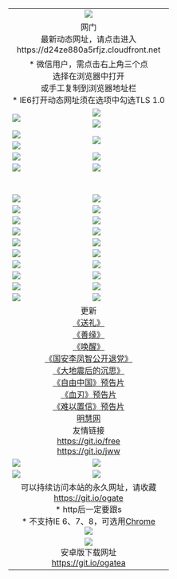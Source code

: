 ﻿<table>
  <tr></tr>
  <tr><td colspan=2 align=center><img src="https://cloud.githubusercontent.com/assets/11880933/13434984/f430fae2-e012-11e5-814f-c2df1e82b247.jpg" /></td></tr>
  <tr><td colspan=2 align=center>网门<br>最新动态网址，请点击进入
<br>https://d24ze880a5rfjz.cloudfront.net
    </td>
  </tr>
  <tr>
    <td colspan=2 align=center>* 微信用户，需点击右上角三个点<br>选择在浏览器中打开<br>或手工复制到浏览器地址栏
    <br>* IE6打开动态网址须在选项中勾选TLS 1.0</td>
  </tr>
  <tr>
    <td rowspan=2><a href="https://d24ze880a5rfjz.cloudfront.net/ogUP.aspx?name=11DKC.mp4&list=11DKC" target="_blank"><img src="https://d24ze880a5rfjz.cloudfront.net/Up/11DKC1.jpg" /></a></td> 
    <td><div><a href="https://d24ze880a5rfjz.cloudfront.net/ogUP.aspx?name=LRWS.mp4&list=LRWS" target="_blank"><img src="https://d24ze880a5rfjz.cloudfront.net/Up/LRWS.jpg" /></a></td>
   </tr>
  <tr>
    <td><a href="https://d24ze880a5rfjz.cloudfront.net/ogNiceVedio.aspx" target="_blank"><img src="https://d24ze880a5rfjz.cloudfront.net/Up/11TGKDY.jpg" /></a></td>
  </tr>
  <tr>
    <td><a href="https://d24ze880a5rfjz.cloudfront.net/ogUP.aspx?name=JQR.mp4&count=2" target="_blank"><img src="https://d24ze880a5rfjz.cloudfront.net/Up/JQR.jpg" /></a></td>   
    <td rowspan=2><a href="https://d24ze880a5rfjz.cloudfront.net/ogUP.aspx?name=JP.mp4&count=9" target="_blank"><img src="https://d24ze880a5rfjz.cloudfront.net/Up/JP.jpg" /></td>
  </tr>
  <tr>
    <td><a href="https://d24ze880a5rfjz.cloudfront.net/ogUP.aspx?name=WH.mp4" target="_blank"><img src="https://d24ze880a5rfjz.cloudfront.net/Up/WH.jpg" /></a></td>
  </tr>
  <tr>
    <td><a href="https://d24ze880a5rfjz.cloudfront.net/ogUP.aspx?name=SSZJ.mp4&list=SSZJ" target="_blank"><img src="https://d24ze880a5rfjz.cloudfront.net/Up/SSZJ.jpg" /></a></td>
    <td><a href="https://d24ze880a5rfjz.cloudfront.net/ogUP.aspx?name=1XQK.mp4&count=13" target="_blank"><img src="https://d24ze880a5rfjz.cloudfront.net/Up/1XQK.jpg" /></a</td>
  </tr>
  <tr>
    <td><a href="https://d24ze880a5rfjz.cloudfront.net/ogUP.aspx?name=ZY.mp4&count=2015|16" target="_blank"><img src="https://d24ze880a5rfjz.cloudfront.net/Up/ZY.jpg" /></a</td>
    <td><a href="https://d24ze880a5rfjz.cloudfront.net/ogUP.aspx?name=XTFY.mp4&count=B|2,A|24" target="_blank"><img src="https://d24ze880a5rfjz.cloudfront.net/Up/XTFY.jpg" /></a></td>
  </tr>
  <tr height="40">
  </tr>
  <tr>
    <td><a href="https://d24ze880a5rfjz.cloudfront.net/ogUP.aspx?name=4SQQ.mp4&list=4SQQ" target="_blank"><img src="https://d24ze880a5rfjz.cloudfront.net/Up/4SQQ0.jpg"/></a></td>
    <td><a href="https://d24ze880a5rfjz.cloudfront.net/ogUP.aspx?name=4SHQ.mp4&list=4SHQ" target="_blank"><img src="https://d24ze880a5rfjz.cloudfront.net/Up/4SHQ0.jpg"/></a></td>
  </tr>
  <tr>
    <td><a href="https://d24ze880a5rfjz.cloudfront.net/ogUP.aspx?name=4SZG.mp4&list=4SZG" target="_blank"><img src="https://d24ze880a5rfjz.cloudfront.net/Up/4SZG0.jpg"/></a></td>
    <td><a href="https://d24ze880a5rfjz.cloudfront.net/ogUP.aspx?name=4SDJ.mp4&list=4SDJ" target="_blank"><img src="https://d24ze880a5rfjz.cloudfront.net/Up/4SDJ0.jpg"/></a></td>
  </tr>
  <tr>
    <td><a href="https://d24ze880a5rfjz.cloudfront.net/ogUP.aspx?name=4SGX.mp4&list=4SGX" target="_blank"><img src="https://d24ze880a5rfjz.cloudfront.net/Up/4SGX0.jpg"/></a></td>
    <td><a href="https://d24ze880a5rfjz.cloudfront.net/ogUP.aspx?name=4SHD.mp4&list=4SHD" target="_blank"><img src="https://d24ze880a5rfjz.cloudfront.net/Up/4SHD0.jpg"/></a></td>
  </tr>
  <tr>
    <td><a href="https://d24ze880a5rfjz.cloudfront.net/ogUP.aspx?name=4CTX.mp4&list=4CTX" target="_blank"><img src="https://d24ze880a5rfjz.cloudfront.net/Up/4CTX0.jpg"/></a></td>
    <td><a href="https://d24ze880a5rfjz.cloudfront.net/ogUP.aspx?name=4CWZ.mp4&list=4CWZ" target="_blank"><img src="https://d24ze880a5rfjz.cloudfront.net/Up/4CWZ0.jpg"/></a></td>
  </tr>
  <tr>
    <td><a href="https://d24ze880a5rfjz.cloudfront.net/onUP.aspx?name=https://d1pog55izwmvoe.cloudfront.net/" target="_blank"><img src="https://d24ze880a5rfjz.cloudfront.net/Up/0DTW.jpg"/></a></td>
    <td><a href="https://d24ze880a5rfjz.cloudfront.net/onUP.aspx?name=https://d240ns8up8earz.cloudfront.net/acenter/" target="_blank"><img src="https://d24ze880a5rfjz.cloudfront.net/Up/0TDW.jpg" /></a></td>
  </tr>
  <tr>
    <td><a href="https://d24ze880a5rfjz.cloudfront.net/onUP.aspx?name=https://d4508d6vomz2p.cloudfront.net/gb/nsc413.htm" target="_blank"><img src="https://d24ze880a5rfjz.cloudfront.net/Up/0DJY.jpg" /></a></td>
    <td><a href="https://d24ze880a5rfjz.cloudfront.net/onUP.aspx?name=https://dilo7bqpjb57y.cloudfront.net/xtr/gb/prog204.html" target="_blank"><img src="https://d24ze880a5rfjz.cloudfront.net/Up/0XTR.jpg" /></a></td>
  </tr>
  <tr>
    <td><a href="https://d24ze880a5rfjz.cloudfront.net/onUP.aspx?name=https://d3aj00iefsmfgc.cloudfront.net/" target="_blank"><img src="https://d24ze880a5rfjz.cloudfront.net/Up/0MHW.jpg" /></a></td>
    <td><a href="https://d24ze880a5rfjz.cloudfront.net/onUP.aspx?name=https://d20wz7qt14x5d2.cloudfront.net/" target="_blank"><img src="https://d24ze880a5rfjz.cloudfront.net/Up/0ZJW.jpg" /></a></td>
  </tr>
  <tr>
    <td><a href="https://d24ze880a5rfjz.cloudfront.net/ogUP.aspx?name=0FG.zip" target="_blank"><img src="https://d24ze880a5rfjz.cloudfront.net/Up/0FG.jpg" /></a></td>
    <td><a href="https://d24ze880a5rfjz.cloudfront.net/ogUP.aspx?name=0FGA.apk" target="_blank"><img src="https://d24ze880a5rfjz.cloudfront.net/Up/0FGA.jpg" /></a></td>
  </tr>
  <tr>
    <td><a href="https://d24ze880a5rfjz.cloudfront.net/ogUP.aspx?name=0U.zip" target="_blank"><img src="https://d24ze880a5rfjz.cloudfront.net/Up/0U.jpg" /></a></td>
    <td><a href="https://d24ze880a5rfjz.cloudfront.net/ogUP.aspx?name=0UA.apk" target="_blank"><img src="https://d24ze880a5rfjz.cloudfront.net/Up/0UA.jpg" /></a></td>
  </tr>
  <tr>
    <td><a href="https://d24ze880a5rfjz.cloudfront.net/ogUP.aspx?name=0iPPOTV.zip" target="_blank"><img src="https://d24ze880a5rfjz.cloudfront.net/Up/0iPPOTV.jpg" /></a></td>
    <td><a href="https://d24ze880a5rfjz.cloudfront.net/ogUP.aspx?name=0iNTD.apk" target="_blank"><img src="https://d24ze880a5rfjz.cloudfront.net/Up/0iNTD.jpg" /></a></td>
  </tr>
  <tr>
    <td colspan=2 align=center>更新<br>
      <a href="https://d24ze880a5rfjz.cloudfront.net/ogUP.aspx?name=4ESL.mp4" target="_blank">《送礼》</a><br>
      <a href="https://d24ze880a5rfjz.cloudfront.net/ogUP.aspx?name=4ESY.mp4" target="_blank">《善缘》</a><br>
      <a href="https://d24ze880a5rfjz.cloudfront.net/ogUP.aspx?name=4EHX.mp4" target="_blank">《唤醒》</a><br>
      <a href="https://d24ze880a5rfjz.cloudfront.net/ogUP.aspx?name=4LFZ.mp4" target="_blank">《国安李凤智公开退党》</a><br>
      <a href="https://d24ze880a5rfjz.cloudfront.net/ogUP.aspx?name=4DDZHDCS.mp4" target="_blank">《大地震后的沉思》</a><br>
      <a href="https://d24ze880a5rfjz.cloudfront.net/ogUP.aspx?name=11ZYZG0.mp4" target="_blank">《自由中国》预告片</a><br>
      <a href="https://d24ze880a5rfjz.cloudfront.net/ogUP.aspx?name=11XR.mp4" target="_blank">《血刃》预告片</a><br>
      <a href="https://d24ze880a5rfjz.cloudfront.net/ogUP.aspx?name=11NYZX.mp4&count=2" target="_blank">《难以置信》预告片</a><br>
      <a href="https://d24ze880a5rfjz.cloudfront.net/onUP.aspx?name=https://www.minghui.org/" target="_blank">明慧网</a><br>
      友情链接<br>
      <a href="https://d24ze880a5rfjz.cloudfront.net/onUP.aspx?name=https://git.io/free" target="_blank">https://git.io/free</a><br>
      <a href="https://d24ze880a5rfjz.cloudfront.net/onUP.aspx?name=https://git.io/jww" target="_blank">https://git.io/jww</a></td>
    </td>
  </tr>
  <tr>
    <td><a href="https://d24ze880a5rfjz.cloudfront.net/ogNice.aspx" target="_blank"><img src="https://d24ze880a5rfjz.cloudfront.net/Up/0WCYY.jpg" /></a></td>
    <td><a href="https://d24ze880a5rfjz.cloudfront.net/onCO.aspx?ob=600事物&op=增删改&args=WH1~%23类型6新闻%7c%23类型6评论&mode=" target="_blank"><img src="https://d24ze880a5rfjz.cloudfront.net/Up/0WZTT.jpg" /></a></td> 
  </tr>
  <tr>
    <td><a href="https://d24ze880a5rfjz.cloudfront.net/ogDY.aspx" target="_blank"><img src="https://d24ze880a5rfjz.cloudfront.net/Up/0FK.jpg" /></a></td>
    <td><a href="https://d24ze880a5rfjz.cloudfront.net/ogST.aspx" target="_blank"><img src="https://d24ze880a5rfjz.cloudfront.net/Up/0ST.jpg" /></a></td> 
  </tr>
  <tr>
    <td colspan=2 align=center>可以持续访问本站的永久网址，请收藏<br/><a href="https://git.io/ogate" target="_blank">https://git.io/ogate</a><br/>* http后一定要跟s<br/>* 不支持IE 6、7、8，可选用<a href="https://d24ze880a5rfjz.cloudfront.net/ogUP.aspx?name=0ChromePortable.zip">Chrome</a><br/><a href="https://d24ze880a5rfjz.cloudfront.net/Up/0WMGDL2.png" target="_blank"><img src="https://d24ze880a5rfjz.cloudfront.net/Up/0WMGD2.png"/></a></td>
  </tr>
  <tr>
    <td colspan=2 align=center><a href="https://d24ze880a5rfjz.cloudfront.net/ogUP.aspx?name=0oGate.apk" target="_blank"><img src="https://cloud.githubusercontent.com/assets/11880933/13720399/75e143ee-e842-11e5-9f0a-1421f423c80f.jpg" /></a><br>安卓版下载网址<br><a href="https://git.io/ogatea">https://git.io/ogatea</a></td>
  </tr>
  <!--tr>
    <td colspan=2 align=center>可能失效的动态网址
    </td>
  </tr-->
</table>
